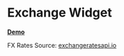 # Exchange Widget

[**Demo**](https://mikhailkarpov87.github.io/exchange-widget-demo/)

FX Rates Source: [exchangeratesapi.io](https://exchangeratesapi.io)
